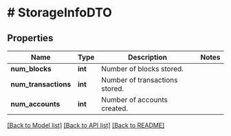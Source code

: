 # # StorageInfoDTO

## Properties

Name | Type | Description | Notes
------------ | ------------- | ------------- | -------------
**num_blocks** | **int** | Number of blocks stored. |
**num_transactions** | **int** | Number of transactions stored. |
**num_accounts** | **int** | Number of accounts created. |

[[Back to Model list]](../../README.md#models) [[Back to API list]](../../README.md#endpoints) [[Back to README]](../../README.md)
